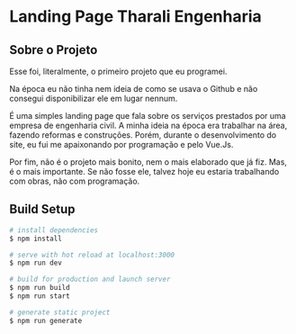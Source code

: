 # Landing Page Tharali Engenharia

## Sobre o Projeto

Esse foi, literalmente, o primeiro projeto que eu programei.

Na época eu não tinha nem ideia de como se usava o Github e não consegui disponibilizar ele em lugar nennum.

É uma simples landing page que fala sobre os serviços prestados por uma empresa de engenharia civil.
A minha ideia na época era trabalhar na área, fazendo reformas e construções.
Porém, durante o desenvolvimento do site, eu fui me apaixonando por programação e pelo Vue.Js.

Por fim, não é o projeto mais bonito, nem o mais elaborado que já fiz.
Mas, é o mais importante.
Se não fosse ele, talvez hoje eu estaria trabalhando com obras, não com programação.

## Build Setup

```bash
# install dependencies
$ npm install

# serve with hot reload at localhost:3000
$ npm run dev

# build for production and launch server
$ npm run build
$ npm run start

# generate static project
$ npm run generate
```
